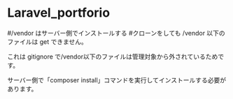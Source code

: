 # Laravel_portforio

#/vendor はサーバー側でインストールする
#クローンをしても /vendor 以下のファイルは get できません。

これは gitignore で/vendor以下のファイルは管理対象から外されているためです。

サーバー側で「composer install」コマンドを実行してインストールする必要があります。
